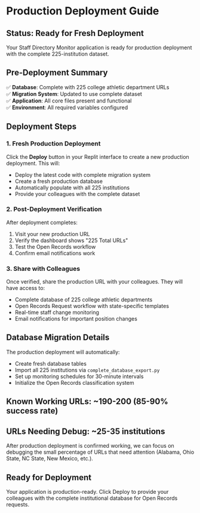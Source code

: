 # Production Deployment Guide

## Status: Ready for Fresh Deployment

Your Staff Directory Monitor application is ready for production deployment with the complete 225-institution dataset.

## Pre-Deployment Summary

✅ **Database**: Complete with 225 college athletic department URLs  
✅ **Migration System**: Updated to use complete dataset  
✅ **Application**: All core files present and functional  
✅ **Environment**: All required variables configured  

## Deployment Steps

### 1. Fresh Production Deployment
Click the **Deploy** button in your Replit interface to create a new production deployment. This will:
- Deploy the latest code with complete migration system
- Create a fresh production database 
- Automatically populate with all 225 institutions
- Provide your colleagues with the complete dataset

### 2. Post-Deployment Verification
After deployment completes:
1. Visit your new production URL
2. Verify the dashboard shows "225 Total URLs" 
3. Test the Open Records workflow
4. Confirm email notifications work

### 3. Share with Colleagues
Once verified, share the production URL with your colleagues. They will have access to:
- Complete database of 225 college athletic departments
- Open Records Request workflow with state-specific templates
- Real-time staff change monitoring
- Email notifications for important position changes

## Database Migration Details

The production deployment will automatically:
- Create fresh database tables
- Import all 225 institutions via `complete_database_export.py`
- Set up monitoring schedules for 30-minute intervals
- Initialize the Open Records classification system

## Known Working URLs: ~190-200 (85-90% success rate)
## URLs Needing Debug: ~25-35 institutions

After production deployment is confirmed working, we can focus on debugging the small percentage of URLs that need attention (Alabama, Ohio State, NC State, New Mexico, etc.).

## Ready for Deployment
Your application is production-ready. Click Deploy to provide your colleagues with the complete institutional database for Open Records requests.